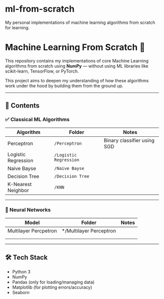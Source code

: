 # ml-from-scratch
My personal implementations of machine learning algorithms from scratch for learning.

# Machine Learning From Scratch 🚀

This repository contains my implementations of core Machine Learning algorithms from scratch using **NumPy** — without using ML libraries like scikit-learn, TensorFlow, or PyTorch.

This project aims to deepen my understanding of how these algorithms work under the hood by building them from the ground up.

---

## 📂 Contents

### ✅ Classical ML Algorithms

| Algorithm              | Folder                  | Notes                            |
|------------------------|-------------------------|----------------------------------|
| Perceptron             | `/Perceptron`           | Binary classifier using SGD      |
| Logistic Regression    | `/Logistic Regression`  |                                  |
| Naive Bayse            | `/Naive Bayse`          |                                  |
| Decision Tree          |`/Decision Tree`         |                                  |
| K-Nearest Neighbor     |`/KNN`                   |                                  |
---

### 🧠 Neural Networks

| Model                  | Folder                  | Notes                            |
|------------------------|-------------------------|----------------------------------|
| Multilayer Percpetron  | */Multilayer Perceptron |                                  |
|                        |                         |                                  |
|                        |                         |                                  |

---

## 🛠️ Tech Stack

- Python 3
- NumPy
- Pandas (only for loading/managing data)
- Matplotlib (for plotting errors/accuracy)
- Seaborn



